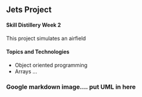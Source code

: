 ## Jets Project

#### Skill Distillery Week 2

This project simulates an airfield

#### Topics and Technologies
+ Object oriented programming
+ Arrays
...

### Google markdown image.... put UML in here
